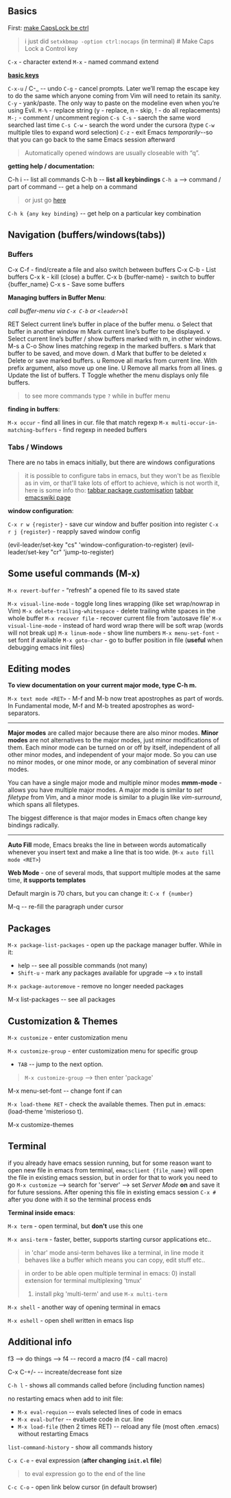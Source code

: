 ## Basics

First: [make CapsLock be ctrl](https://www.emacswiki.org/emacs/MovingTheCtrlKey)

> i just did `setxkbmap -option ctrl:nocaps` (in terminal) # Make Caps Lock a Control key

`C-x` - character extend
`M-x` - named command extend

**[basic keys](http://ergoemacs.org/emacs/emacs_keys_basics.html)**

`C-x-u` / C-_ -- undo
`C-g` - cancel prompts. Later we’ll remap the escape key to do the same which anyone coming from Vim will need to retain its sanity.
`C-y` - yank/paste. The only way to paste on the modeline even when you’re using Evil.
`M-%` - replace string (y - replace, n - skip, ! - do all replacements)
`M-;` - comment / uncomment region
`C-s C-s` - saerch the same word searched last time
`C-s C-w` - search the word under the cursora (type `C-w` multiple tiles to expand word selection)
`C-z` - exit Emacs *temporarily*--so that you can go back to the same Emacs session afterward

> Automatically opened windows are usually closeable with “q”.

**getting help / documentation:**

C-h i -- list all commands
C-h b -- **list all keybindings**
`C-h a` --> command / part of command -- get a help on a command
> or just go [here](https://www.gnu.org/software/emacs/refcards/pdf/refcard.pdf)

`C-h k {any key binding}` -- get help on a particular key combination



## Navigation (buffers/windows(tabs))

### Buffers

C-x C-f - find/create a file and also switch between buffers
C-x C-b - List buffers
C-x k - kill (close) a buffer.
C-x b {buffer-name} - switch to buffer {buffer_name}
C-x s - Save some buffers

**Managing buffers in Buffer Menu**:

_call buffer-menu via `C-x C-b` or `<leader>bl`_

RET  Select current line’s buffer in place of the buffer menu.
o    Select that buffer in another window
m    Mark current line’s buffer to be displayed.
v    Select current line’s buffer / show buffers marked with m, in other windows.
M-s a C-o    Show lines matching regexp in the marked buffers.
s    Mark that buffer to be saved, and move down.
d    Mark that buffer to be deleted
x    Delete or save marked buffers.
u    Remove all marks from current line. With prefix argument, also move up one line.
U    Remove all marks from all lines.
g    Update the list of buffers.
T    Toggle whether the menu displays only file buffers.

> to see more commands type `?` while in buffer menu

**finding in buffers**:

`M-x occur` - find all lines in cur. file that match regexp
`M-x multi-occur-in-matching-buffers` - find regexp in needed buffers


### Tabs / Windows

There are no tabs in emacs initially, but there are windows configurations

> it is possible to configure tabs in emacs, but they won't be as flexible as in vim, or that'll take lots of effort to achieve, which is not worth it, here is some info tho:
> [tabbar package customisation](https://emacs.stackexchange.com/questions/10081/browser-style-tabs-for-emacs)
> [tabbar emacswiki page](https://www.emacswiki.org/emacs/TabBarMode)

**window configuration**:

`C-x r w {register}` - save cur window and buffer position into register
`C-x r j {register}` - reapply saved window config

(evil-leader/set-key "cs" 'window-configuration-to-register)
(evil-leader/set-key "cr" 'jump-to-register)



## Some useful commands (M-x)

`M-x revert-buffer` - “refresh” a opened file to its saved state

`M-x visual-line-mode` - toggle long lines wrapping (like set wrap/nowrap in Vim)
`M-x delete-trailing-whitespace` - delete trailing white spaces in the whole buffer
`M-x recover file` - recover current file from 'autosave file'
`M-x visual-line-mode` - instead of hard word wrap there will be soft wrap (words will not break up)
`M-x linum-mode` - show line numbers
`M-x menu-set-font` - set font if available
`M-x goto-char` - go to buffer position in file (**useful** when debugging emacs init files)



## Editing modes

**To view documentation on your current major mode, type C-h m.**

`M-x text mode <RET>` - M-f and M-b now treat apostrophes as part of
words. In Fundamental mode, M-f and M-b treated apostrophes as
word-separators.

---------

**Major modes** are called major because there are also minor modes.
**Minor modes** are not alternatives to the major modes, just minor
modifications of them.  Each minor mode can be turned on or off by
itself, independent of all other minor modes, and independent of your
major mode.  So you can use no minor modes, or one minor mode, or any
combination of several minor modes.

You can have a single major mode and multiple minor modes
**mmm-mode** - allows you have multiple major modes.
A major mode is similar to _set filetype_ from Vim, and a minor mode
is similar to a plugin like _vim-surround_, which spans all
filetypes.

The biggest difference is that major modes in Emacs often change key
bindings radically.

---------

**Auto Fill** mode, Emacs breaks the line in between words automatically
whenever you insert text and make a line that is too wide. (`M-x auto fill mode <RET>`)

**Web Mode** - one of several mods, that support multiple modes at
the same time, **it supports templates**

Default margin is 70 chars, but you can change it: `C-x f {number}`

M-q -- re-fill the paragraph under cursor



## Packages

`M-x package-list-packages` - open up the package manager buffer. While in it:
- `h`elp -- see all possible commands (not many)
- `Shift-u` - mark any packages available for upgrade --> `x` to install

`M-x package-autoremove` - remove no longer needed packages

M-x list-packages -- see all packages


## Customization & Themes

`M-x customize` - enter customization menu

`M-x customize-group` - enter customization menu for specific group
- `TAB` -- jump to the next option.

> `M-x customize-group` --> then enter 'package'

M-x menu-set-font -- change font if can

`M-x load-theme RET` - check the available themes. Then put in .emacs:
(load-theme 'misterioso t).

M-x customize-themes



## Terminal

if you already have emacs session running, but for some reason want to
open new file in emacs from terminal, `emacsclient {file_name}` will
open the file in existing emacs session, but in order for that to work
you need to go `M-x customize` --> search for 'server' --> set _Server
Mode_ **on** and save it for future sessions. After opening this file
in existing emacs session `C-x #` after you done with it so the
terminal process ends

**Terminal inside emacs**:

`M-x term` - open terminal, but **don't** use this one

`M-x ansi-term` - faster, better, supports starting cursor applications etc..

> in 'char' mode ansi-term behaves like a terminal, in line mode it behaves like a buffer
> which means you can copy, edit stuff etc..

> in order to be able open multiple terminal in emacs:
> 0) install extension for terminal multiplexing 'tmux'
> 1) install pkg 'multi-term' and use `M-x multi-term`

`M-x shell` - another way of opening terminal in emacs

`M-x eshell` - open shell written in emacs lisp



## Additional info

f3 --> do things --> f4 -- record a macro (f4 - call macro)

C-x C-+/- -- increate/decrease font size

`C-h l` - shows all commands called before (including function names)

no restarting emacs when add to init file:
- `M-x eval-requion` -- evals selected lines of code in emacs
- `M-x eval-buffer` -- evaluete code in cur. line
- `M-x load-file` (then 2 times RET) -- reload any file (most often .emacs) without restarting Emacs

`list-command-history` - show all commands history

`C-x C-e` - eval expression (**after changing `init.el` file**)

>to eval expression go to the end of the line

`C-c C-o` - open link below cursor (in default browser)
